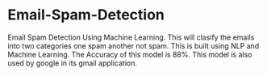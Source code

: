 # Email-Spam-Detection
Email Spam Detection Using Machine Learning.
This will clasify the emails into two categories one spam another not spam.
This is built using NLP and Machine Learning.
The Accuracy of this model is 88%.
This model is also used by google in its gmail application.
